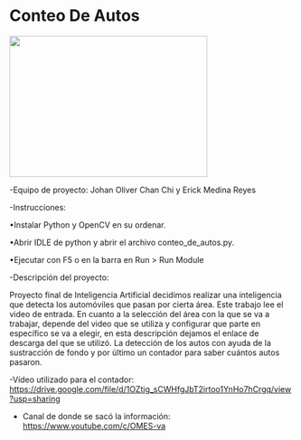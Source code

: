 # Conteo De Autos

<a href="https://imgflip.com/gif/59gf0l"><img src="https://i.imgflip.com/59gf0l.gif" width="350" height="250"/></a>

 -Equipo de proyecto:
 Johan Oliver Chan Chi y Erick Medina Reyes

 -Instrucciones: 
 
 •Instalar Python y OpenCV en su ordenar.
 
 •Abrir IDLE de python y abrir el archivo conteo_de_autos.py.
 
 •Ejecutar con F5 o en la barra en Run > Run Module
 
 -Descripción del proyecto:
 
 Proyecto final de Inteligencia Artificial decidimos realizar una inteligencia que detecta los automóviles que pasan por cierta área. Este trabajo lee el video de   entrada. En cuanto a la selección del área con la que se va a trabajar, depende del video que se utiliza y configurar que parte en específico se va a elegir, en esta descripción dejamos el enlace de descarga del que se utilizó. La detección de los autos con ayuda de la sustracción de fondo y por último un contador para saber cuántos autos pasaron. 
 
 -Vídeo utilizado para el contador:
 https://drive.google.com/file/d/1OZtig_sCWHfgJbT2irtoo1YnHo7hCrgq/view?usp=sharing

- Canal de donde se sacó la información:
 https://www.youtube.com/c/OMES-va
 
